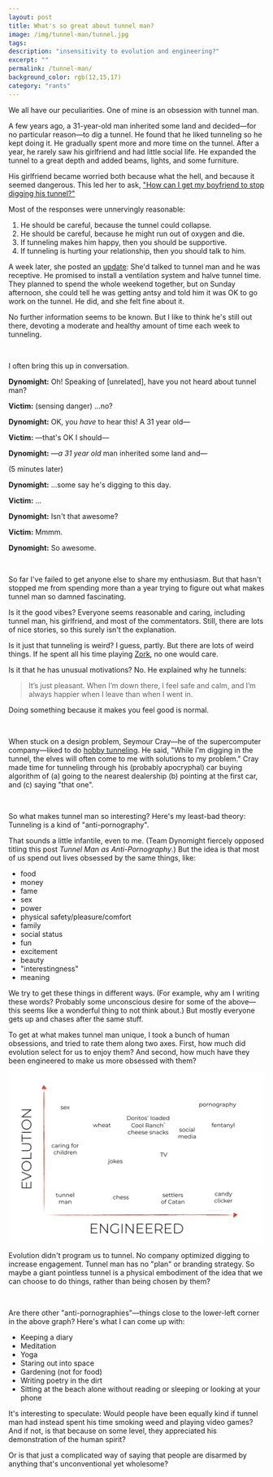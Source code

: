 ```yaml
---
layout: post
title: What's so great about tunnel man?
image: /img/tunnel-man/tunnel.jpg
tags: 
description: "insensitivity to evolution and engineering?"
excerpt: ""
permalink: /tunnel-man/
background_color: rgb(12,15,17)
category: "rants"
---
```


We all have our peculiarities. One of mine is an obsession with tunnel man.

A few years ago, a 31-year-old man inherited some land and decided—for no particular reason—to dig a tunnel. He found that he liked tunneling so he kept doing it. He gradually spent more and more time on the tunnel. After a year, he rarely saw his girlfriend and had little social life. He expanded the tunnel to a great depth and added beams, lights, and some furniture.

His girlfriend became worried both because what the hell, and because it seemed dangerous. This led her to ask, ["How can I get my boyfriend to stop digging his tunnel?"](https://old.reddit.com/r/Advice/comments/u3qipy/how_can_i_get_my_boyfriend_to_stop_digging_his/)

Most of the responses were unnervingly reasonable:

1. He should be careful, because the tunnel could collapse.
2. He should be careful, because he might run out of oxygen and die.
3. If tunneling makes him happy, then you should be supportive.
4. If tunneling is hurting your relationship, then you should talk to him.

A week later, she posted an [update](https://old.reddit.com/r/BestofRedditorUpdates/comments/u6a3qp/oop_asks_how_can_i_get_my_boyfriend_to_stop/): She'd talked to tunnel man and he was receptive. He promised to install a ventilation system and halve tunnel time. They planned to spend the whole weekend together, but on Sunday afternoon, she could tell he was getting antsy and told him it was OK to go work on the tunnel. He did, and she felt fine about it.

No further information seems to be known. But I like to think he's still out there, devoting a moderate and healthy amount of time each week to tunneling.

<br>

I often bring this up in conversation.

**Dynomight:** Oh! Speaking of [unrelated], have you not heard about tunnel man?

**Victim:** (sensing danger) ...no?

**Dynomight:** OK, you *have* to hear this! A 31 year old—

**Victim:** —that's OK I should—

**Dynomight:** —*a 31 year old* man inherited some land and—

(5 minutes later)

**Dynomight:** ...some say he's digging to this day.

**Victim:** ...

**Dynomight:** Isn't that awesome?

**Victim:** Mmmm.

**Dynomight:** So awesome.

<br>

So far I've failed to get anyone else to share my enthusiasm. But that hasn't stopped me from spending more than a year trying to figure out what makes tunnel man so damned fascinating.

Is it the good vibes? Everyone seems reasonable and caring, including tunnel man, his girlfriend, and most of the commentators. Still, there are lots of nice stories, so this surely isn't the explanation.

Is it just that tunneling is weird? I guess, partly. But there are lots of weird things. If he spent all his time playing [Zork](https://en.wikipedia.org/wiki/Zork), no one would care.

Is it that he has unusual motivations? No. He explained why he tunnels:

> It’s just pleasant. When I’m down there, I feel safe and calm, and I’m always happier when I leave than when I went in.

Doing something because it makes you feel good is normal.

<br>

When stuck on a design problem, Seymour Cray—he of the supercomputer company—liked to do [hobby tunneling](https://en.wikipedia.org/wiki/Hobby_tunneling). He said, "While I'm digging in the tunnel, the elves will often come to me with solutions to my problem." Cray made time for tunneling through his (probably apocryphal) car buying algorithm of (a) going to the nearest dealership (b) pointing at the first car, and (c) saying "that one".

<br>

So what makes tunnel man so interesting? Here's my least-bad theory: Tunneling is a kind of "anti-pornography".

That sounds a little infantile, even to me. (Team Dynomight fiercely opposed titling this post *Tunnel Man as Anti-Pornography*.) But the idea is that most of us spend out lives obsessed by the same things, like:

* food
* money
* fame
* sex
* power
* physical safety/pleasure/comfort
* family
* social status
* fun
* excitement
* beauty
* "interestingness"
* meaning

We try to get these things in different ways. (For example, why am I writing these words? Probably some unconscious desire for some of the above—this seems like a wonderful thing to not think about.) But mostly everyone gets up and chases after the same stuff.

To get at what makes tunnel man unique, I took a bunch of human obsessions, and tried to rate them along two axes. First, how much did evolution select for us to enjoy them? And second, how much have they been engineered to make us more obsessed with them?

![evolution vs. engineered](/img/tunnel-man/axes.svg)

Evolution didn't program us to tunnel. No company optimized digging to increase engagement. Tunnel man has no "plan" or branding strategy. So maybe a giant pointless tunnel is a physical embodiment of the idea that we can choose to do things, rather than being chosen by them?

<br>

Are there other "anti-pornographies"—things close to the lower-left corner in the above graph? Here's what I can come up with:

* Keeping a diary
* Meditation
* Yoga
* Staring out into space
* Gardening (not for food)
* Writing poetry in the dirt
* Sitting at the beach alone without reading or sleeping or looking at your phone

It's interesting to speculate: Would people have been equally kind if tunnel man had instead spent his time smoking weed and playing video games? And if not, is that because on some level, they appreciated his demonstration of the human spirit?

Or is that just a complicated way of saying that people are disarmed by anything that's unconventional yet wholesome?